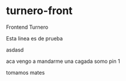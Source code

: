 # turnero-front
Frontend Turnero



Esta linea es de prueba


asdasd





aca vengo a mandarme una cagada 
somo pin 1


tomamos mates


